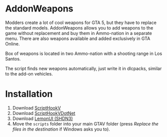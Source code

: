 # AddonWeapons
Modders create a lot of cool weapons for GTA 5, but they have to replace the standard models. AddonWeapons allows you to add weapons to the game without replacement and buy them in Ammo-nation in a separate menu. There are also weapons available and added exclusively in GTA Online.

Box of weapons is located in two Ammo-nation with a shooting range in Los Santos. 

The script finds new weapons automatically, just write it in dlcpacks, similar to the add-on vehicles.

# Installation

1. Download [ScriptHookV](http://dev-c.com/gtav/scripthookv/)
2. Download [ScriptHookVDotNet](https://github.com/scripthookvdotnet/scripthookvdotnet/releases/latest)
3. Download [LemonUI (SHDN3)](https://github.com/LemonUIbyLemon/LemonUI/releases)
4. Move the `scripts` folder into your main GTAV folder (press _Replace the files in the destination_ if Windows asks you to).
